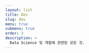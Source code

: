 ```yaml
---
layout: list
title: Dev
slug: dev
menu: true
submenu: true
order: 3
description: >
  Data Science 및 개발에 관련된 모든 것.  
---
```

